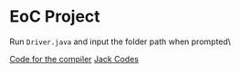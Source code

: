 # EoC Project

Run `Driver.java` and input the folder path when prompted\

[Code for the compiler](/CompilerFinal)
[Jack Codes](/ProjectJack)
